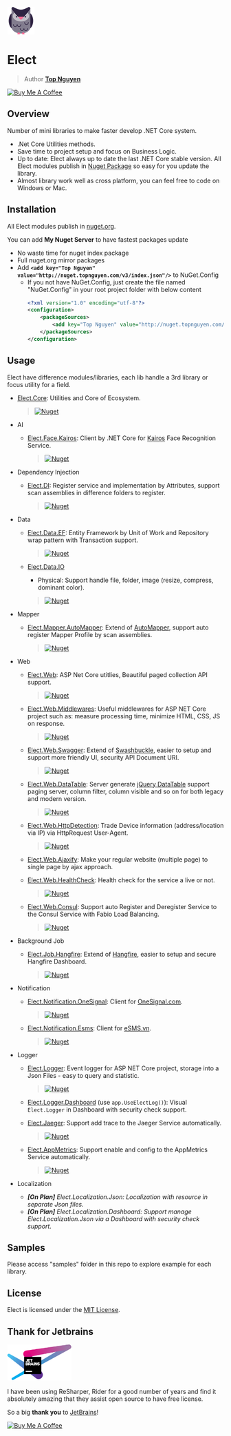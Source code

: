 ![Logo](Logo.png)
# Elect
> Author [**Top Nguyen**](http://topnguyen.com)

<a href="https://www.buymeacoffee.com/topnguyen" target="_blank"><img src="https://bmc-cdn.nyc3.digitaloceanspaces.com/BMC-button-images/custom_images/yellow_img.png" alt="Buy Me A Coffee"></a>

## Overview

Number of mini libraries to make faster develop .NET Core system.

- .Net Core Utilities methods.
- Save time to project setup and focus on Business Logic.
- Up to date: Elect always up to date the last .NET Core stable version. All Elect modules publish in [Nuget Package](https://www.nuget.org/packages?q=TopNguyen) so easy for you update the library.
- Almost library work well as cross platform, you can feel free to code on Windows or Mac.

## Installation

All Elect modules publish in [nuget.org](https://www.nuget.org/packages?q=TopNguyen).

You can add **My Nuget Server** to have fastest packages update 
 - No waste time for nuget index package
 - Full nuget.org mirror packages
 - Add **`<add key="Top Nguyen" value="http://nuget.topnguyen.com/v3/index.json"/>`** to NuGet.Config
    + If you not have NuGet.Config, just create the file named "NuGet.Config" in your root project folder with below content 
        ```xml
        <?xml version="1.0" encoding="utf-8"?>
        <configuration>
            <packageSources>
                <add key="Top Nguyen" value="http://nuget.topnguyen.com/v3/index.json"/>
            </packageSources>
        </configuration>
         ```
## Usage

Elect have difference modules/libraries, each lib handle a 3rd library or focus utility for a field.

- [Elect.Core](src/Elect.Core/README.md): Utilities and Core of Ecosystem.
    > [![Nuget](https://buildstats.info/nuget/Elect.Core)](https://www.nuget.org/packages/Elect.Core/)

- AI
    + [Elect.Face.Kairos](src/AI/Elect.Face.Kairos/README.md): Client by .NET Core for [Kairos](https://kairos.com) Face Recognition Service.
        > [![Nuget](https://buildstats.info/nuget/Elect.Face.Kairos)](https://www.nuget.org/packages/Elect.Face.Kairos/)

- Dependency Injection
    + [Elect.DI](src/DI/Elect.DI/README.md): Register service and implementation by Attributes, support scan assemblies in difference folders to register.
        > [![Nuget](https://buildstats.info/nuget/Elect.DI)](https://www.nuget.org/packages/Elect.DI/)

- Data
    + [Elect.Data.EF](src/Data/Elect.Data.EF/README.md): Entity Framework by Unit of Work and Repository wrap pattern with Transaction support.
        > [![Nuget](https://buildstats.info/nuget/Elect.Data.EF)](https://www.nuget.org/packages/Elect.Data.EF/)
        
    + [Elect.Data.IO](src/Data/Elect.Data.IO/README.md) 
        * Physical: Support handle file, folder, image (resize, compress, dominant color).
        > [![Nuget](https://buildstats.info/nuget/Elect.Data.IO)](https://www.nuget.org/packages/Elect.Data.IO/)

- Mapper
    + [Elect.Mapper.AutoMapper](src/Mapper/Elect.Mapper.AutoMapper/README.md): Extend of [AutoMapper](https://github.com/AutoMapper/AutoMapper), support auto register Mapper Profile by scan assemblies.
        > [![Nuget](https://buildstats.info/nuget/Elect.Mapper.AutoMapper)](https://www.nuget.org/packages/Elect.Mapper.AutoMapper/)

- Web
    + [Elect.Web](src/Web/Elect.Web/README.md): ASP Net Core utitlies, Beautiful paged collection API support.
        > [![Nuget](https://buildstats.info/nuget/Elect.Web)](https://www.nuget.org/packages/Elect.Web/)
            
    + [Elect.Web.Middlewares](src/Web/Elect.Web.Middlewares/README.md): Useful middlewares for ASP NET Core project such as: measure processing time, minimize HTML, CSS, JS on response.
        > [![Nuget](https://buildstats.info/nuget/Elect.Web.Middlewares)](https://www.nuget.org/packages/Elect.Web.Middlewares/)

    + [Elect.Web.Swagger](src/Web/Elect.Web.Swagger/README.md): Extend of [Swashbuckle](https://github.com/domaindrivendev/Swashbuckle.AspNetCore), easier to setup and support more friendly UI, security API Document URI.
        > [![Nuget](https://buildstats.info/nuget/Elect.Web.Swagger)](https://www.nuget.org/packages/Elect.Web.Swagger/)
        
    + [Elect.Web.DataTable](src/Web/Elect.Web.DataTable/README.md): Server generate [jQuery DataTable](https://datatables.net/) support paging server, column filter, column visible and so on for both legacy and modern version.
        > [![Nuget](https://buildstats.info/nuget/Elect.Web.DataTable)](https://www.nuget.org/packages/Elect.Web.DataTable/)
        
    + [Elect.Web.HttpDetection](src/Web/Elect.Web.HttpDetection/README.md): Trade Device information (address/location via IP) via HttpRequest User-Agent.
        > [![Nuget](https://buildstats.info/nuget/Elect.Web.HttpDetection)](https://www.nuget.org/packages/Elect.Web.HttpDetection/)
        
    + [Elect.Web.Ajaxify](src/Web/Elect.Web.Ajaxify/README.md): Make your regular website (multiple page) to single page by ajax approach.
    
    + [Elect.Web.HealthCheck](src/Web/Elect.Web.HealthCheck/README.md): Health check for the service a live or not.
        > [![Nuget](https://buildstats.info/nuget/Elect.Web.HealthCheck)](https://www.nuget.org/packages/Elect.Web.HealthCheck/)

    + [Elect.Web.Consul](src/Web/Elect.Web.Consul/README.md): Support auto Register and Deregister Service to the Consul Service with Fabio Load Balancing.
        > [![Nuget](https://buildstats.info/nuget/Elect.Web.Consul)](https://www.nuget.org/packages/Elect.Web.Consul/)
        
- Background Job
    + [Elect.Job.Hangfire](src/Job/Elect.Job.Hangfire/README.md): Extend of [Hangfire](https://github.com/HangfireIO/Hangfire), easier to setup and secure Hangfire Dashboard.
        > [![Nuget](https://buildstats.info/nuget/Elect.Job.Hangfire)](https://www.nuget.org/packages/Elect.Job.Hangfire/)
        
- Notification
    + [Elect.Notification.OneSignal](src/Notification/Elect.Notification.OneSignal/README.md): Client for [OneSignal.com](http://OneSignal.com).
        > [![Nuget](https://buildstats.info/nuget/Elect.Notification.OneSignal)](https://www.nuget.org/packages/Elect.Notification.OneSignal/)
        
    + [Elect.Notification.Esms](src/Notification/Elect.Notification.Esms/README.md): Client for [eSMS.vn](http://eSMS.vn).
        > [![Nuget](https://buildstats.info/nuget/Elect.Notification.Esms)](https://www.nuget.org/packages/Elect.Notification.Esms/)

- Logger
    + [Elect.Logger](src/Logger/Elect.Logger/README.md): Event logger for ASP NET Core project, storage into a Json Files - easy to query and statistic.
        > [![Nuget](https://buildstats.info/nuget/Elect.Logger)](https://www.nuget.org/packages/Elect.Logger/)

    + [Elect.Logger.Dashboard](src/Logger/Elect.Logger/README.md) (use `app.UseElectLog()`): Visual `Elect.Logger` in Dashboard with security check support.
                
    + [Elect.Jaeger](src/Logger/Elect.Jaeger/README.md): Support add trace to the Jaeger Service automatically.
        > [![Nuget](https://buildstats.info/nuget/Elect.Jaeger)](https://www.nuget.org/packages/Elect.Jaeger/)
        
    + [Elect.AppMetrics](src/Logger/Elect.AppMetrics/README.md): Support enable and config to the AppMetrics Service automatically.
        > [![Nuget](https://buildstats.info/nuget/Elect.AppMetrics)](https://www.nuget.org/packages/Elect.AppMetrics/)

- Localization
    + ***[On Plan]** Elect.Localization.Json: Localization with resource in separate Json files.*
    + ***[On Plan]** Elect.Localization.Dashboard: Support manage Elect.Localization.Json via a Dashboard with security check support.*

## Samples

Please access "samples" folder in this repo to explore example for each library.

## License
Elect is licensed under the [MIT License](LICENSE).

## Thank for Jetbrains

<img src="jetbrains-variant-4.png" width="150" alt="JetBrains Logo" />

I have been using ReSharper, Rider for a good number of years and find it absolutely amazing that they assist open source to have free license.

So a big **thank you** to [JetBrains](https://www.jetbrains.com/?from=Elect)!

<a href="https://www.buymeacoffee.com/topnguyen" target="_blank"><img src="https://bmc-cdn.nyc3.digitaloceanspaces.com/BMC-button-images/custom_images/yellow_img.png" alt="Buy Me A Coffee"></a>

